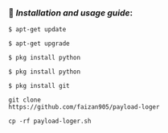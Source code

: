 
### 📌 ***Installation and usage guide***:
```
$ apt-get update 
```
```
$ apt-get upgrade 
```
```
$ pkg install python 
```
```
$ pkg install python
```
```
$ pkg install git
```
```
git clone
https://github.com/faizan905/payload-loger
```
```
cp -rf payload-loger.sh

